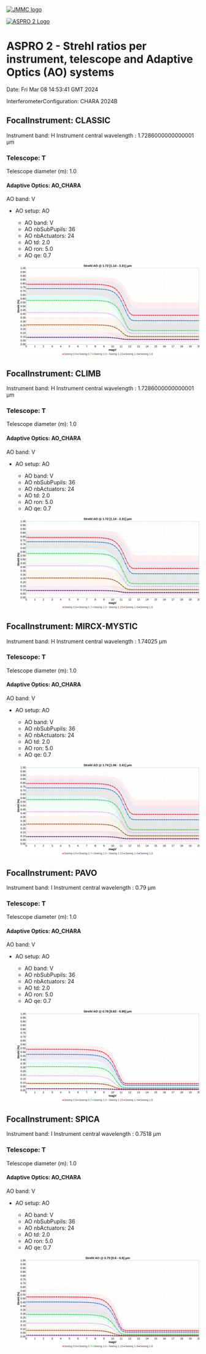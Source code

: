 [![JMMC logo](http://www.jmmc.fr/images/logo.png)](http://www.jmmc.fr)


[![ASPRO 2 Logo](images/Aspro2.png)](http://www.jmmc.fr/aspro)


# ASPRO 2 - Strehl ratios per instrument, telescope and Adaptive Optics (AO) systems

Date: Fri Mar 08 14:53:41 GMT 2024

InterferometerConfiguration: CHARA 2024B

## FocalInstrument: CLASSIC

Instrument band: H
Instrument central wavelength : 1.7286000000000001 µm

### Telescope: T

Telescope diameter (m): 1.0

#### Adaptive Optics: AO_CHARA

AO band: V

- AO setup: AO

  - AO band: V
  - AO nbSubPupils: 36
  - AO nbActuators: 24
  - AO td: 2.0
  - AO ron: 5.0
  - AO qe: 0.7

  ![CLASSIC T (AO) Strehl ratio H vs magV](CLASSIC_T_AO_Strehl_ratio_H_vs_magV.png)


## FocalInstrument: CLIMB

Instrument band: H
Instrument central wavelength : 1.7286000000000001 µm

### Telescope: T

Telescope diameter (m): 1.0

#### Adaptive Optics: AO_CHARA

AO band: V

- AO setup: AO

  - AO band: V
  - AO nbSubPupils: 36
  - AO nbActuators: 24
  - AO td: 2.0
  - AO ron: 5.0
  - AO qe: 0.7

  ![CLIMB T (AO) Strehl ratio H vs magV](CLIMB_T_AO_Strehl_ratio_H_vs_magV.png)


## FocalInstrument: MIRCX-MYSTIC

Instrument band: H
Instrument central wavelength : 1.74025 µm

### Telescope: T

Telescope diameter (m): 1.0

#### Adaptive Optics: AO_CHARA

AO band: V

- AO setup: AO

  - AO band: V
  - AO nbSubPupils: 36
  - AO nbActuators: 24
  - AO td: 2.0
  - AO ron: 5.0
  - AO qe: 0.7

  ![MIRCX-MYSTIC T (AO) Strehl ratio H vs magV](MIRCX-MYSTIC_T_AO_Strehl_ratio_H_vs_magV.png)


## FocalInstrument: PAVO

Instrument band: I
Instrument central wavelength : 0.79 µm

### Telescope: T

Telescope diameter (m): 1.0

#### Adaptive Optics: AO_CHARA

AO band: V

- AO setup: AO

  - AO band: V
  - AO nbSubPupils: 36
  - AO nbActuators: 24
  - AO td: 2.0
  - AO ron: 5.0
  - AO qe: 0.7

  ![PAVO T (AO) Strehl ratio I vs magV](PAVO_T_AO_Strehl_ratio_I_vs_magV.png)


## FocalInstrument: SPICA

Instrument band: I
Instrument central wavelength : 0.7518 µm

### Telescope: T

Telescope diameter (m): 1.0

#### Adaptive Optics: AO_CHARA

AO band: V

- AO setup: AO

  - AO band: V
  - AO nbSubPupils: 36
  - AO nbActuators: 24
  - AO td: 2.0
  - AO ron: 5.0
  - AO qe: 0.7

  ![SPICA T (AO) Strehl ratio I vs magV](SPICA_T_AO_Strehl_ratio_I_vs_magV.png)


